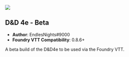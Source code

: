 ![](https://img.shields.io/badge/Foundry-v0.8.6-informational)

## D&D 4e - Beta
* **Author**: EndlesNights#9000
* **Foundry VTT Compatibility**: 0.8.6+

A beta build of the D&D4e to be used via the Foundry VTT.